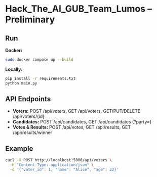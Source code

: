 # Hack_The_AI_GUB_Team_Lumos – Preliminary

## Run
**Docker:**  
```bash
sudo docker compose up --build
````

**Locally:**

```bash
pip install -r requirements.txt
python main.py
```

## API Endpoints

* **Voters:**
  POST /api/voters, GET /api/voters, GET/PUT/DELETE /api/voters/{id}
* **Candidates:**
  POST /api/candidates, GET /api/candidates (?party=)
* **Votes & Results:**
  POST /api/votes, GET /api/results, GET /api/results/winner

## Example

```bash
curl -X POST http://localhost:5000/api/voters \
  -H "Content-Type: application/json" \
  -d '{"voter_id": 1, "name": "Alice", "age": 22}'
```


